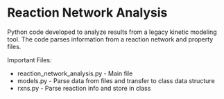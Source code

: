 # Reaction Network Analysis

Python code developed to analyze results from a legacy kinetic modeling tool. The code parses information from a reaction network and property files. 

Important Files:
  * reaction_network_analysis.py - Main file
  * models.py - Parse data from files and transfer to class data structure
  * rxns.py - Parse reaction info and store in class
